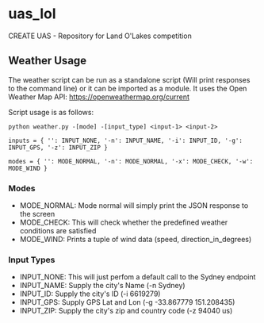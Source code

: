 # uas_lol
CREATE UAS - Repository for Land O'Lakes competition


## Weather Usage

The weather script can be run as a standalone script (Will print responses to the command line) or it can be imported as a module. It uses the Open Weather Map API: https://openweathermap.org/current

Script usage is as follows:

`python weather.py -[mode] -[input_type] <input-1> <input-2>`

`
inputs = {
    '': INPUT_NONE,
    '-n': INPUT_NAME,
    '-i': INPUT_ID,
    '-g': INPUT_GPS,
    '-z': INPUT_ZIP
}
`

`
modes = {
    '': MODE_NORMAL,
    '-n': MODE_NORMAL,
    '-x': MODE_CHECK,
    '-w': MODE_WIND
}
`

### Modes

- MODE_NORMAL: Mode normal will simply print the JSON response to the screen
- MODE_CHECK: This will check whether the predefined weather conditions are satisfied
- MODE_WIND: Prints a tuple of wind data (speed, direction_in_degrees)

### Input Types

- INPUT_NONE: This will just perfom a default call to the Sydney endpoint
- INPUT_NAME: Supply the city's Name (-n Sydney)
- INPUT_ID: Supply the city's ID (-i 6619279)
- INPUT_GPS: Supply GPS Lat and Lon (-g -33.867779 151.208435)
- INPUT_ZIP: Supply the city's zip and country code (-z 94040 us)
